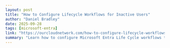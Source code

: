 ```yaml
---
layout: post
title: "How to Configure Lifecycle Workflows for Inactive Users"
author: "Daniel Bradley"
date: 2025-09-28
tags: [microsoft-entra]
link: "https://ourcloudnetwork.com/how-to-configure-lifecycle-workflows-for-inactive-users/?utm_source=rss&utm_medium=rss&utm_campaign=how-to-configure-lifecycle-workflows-for-inactive-users"
summary: "Learn how to configure Microsoft Entra Life Cycle workflows to alert on and clean-up inactive users in Microsoft Entra. The post How to Configure Lifecycle Workflows for Inactive Users appeared fir..."
---
```

